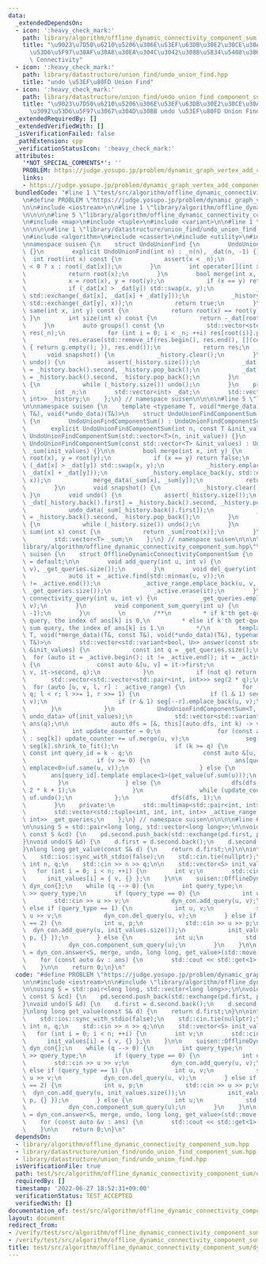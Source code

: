 ```yaml
---
data:
  _extendedDependsOn:
  - icon: ':heavy_check_mark:'
    path: library/algorithm/offline_dynamic_connectivity_component_sum.hpp
    title: "\u9023\u7D50\u6210\u5206\u306E\u53EF\u63DB\u30E2\u30CE\u30A4\u30C9\u548C\
      \u53D6\u5F97\u30AF\u30A8\u30EA\u304C\u3042\u308B\u5834\u5408\u306E Offline Dynamic\
      \ Connectivity"
  - icon: ':heavy_check_mark:'
    path: library/datastructure/union_find/undo_union_find.hpp
    title: "undo \u53EF\u80FD Union Find"
  - icon: ':heavy_check_mark:'
    path: library/datastructure/union_find/undo_union_find_component_sum.hpp
    title: "\u9023\u7D50\u6210\u5206\u306E\u53EF\u63DB\u30E2\u30CE\u30A4\u30C9\u548C\
      \u3092\u53D6\u5F97\u3067\u304D\u308B undo \u53EF\u80FD Union Find"
  _extendedRequiredBy: []
  _extendedVerifiedWith: []
  _isVerificationFailed: false
  _pathExtension: cpp
  _verificationStatusIcon: ':heavy_check_mark:'
  attributes:
    '*NOT_SPECIAL_COMMENTS*': ''
    PROBLEM: https://judge.yosupo.jp/problem/dynamic_graph_vertex_add_component_sum
    links:
    - https://judge.yosupo.jp/problem/dynamic_graph_vertex_add_component_sum
  bundledCode: "#line 1 \"test/src/algorithm/offline_dynamic_connectivity_component_sum/dynamic_graph_vertex_add_component_sum.test.cpp\"\
    \n#define PROBLEM \"https://judge.yosupo.jp/problem/dynamic_graph_vertex_add_component_sum\"\
    \n\n#include <iostream>\n\n#line 1 \"library/algorithm/offline_dynamic_connectivity_component_sum.hpp\"\
    \n\n\n\n#line 5 \"library/algorithm/offline_dynamic_connectivity_component_sum.hpp\"\
    \n#include <map>\n#include <tuple>\n#include <variant>\n\n#line 1 \"library/datastructure/union_find/undo_union_find_component_sum.hpp\"\
    \n\n\n\n#line 1 \"library/datastructure/union_find/undo_union_find.hpp\"\n\n\n\
    \n#include <algorithm>\n#include <cassert>\n#include <utility>\n#include <vector>\n\
    \nnamespace suisen {\n    struct UndoUnionFind {\n        UndoUnionFind() : UndoUnionFind(0)\
    \ {}\n        explicit UndoUnionFind(int n) : _n(n), _dat(n, -1) {}\n\n      \
    \  int root(int x) const {\n            assert(x < _n);\n            return _dat[x]\
    \ < 0 ? x : root(_dat[x]);\n        }\n        int operator[](int x) const {\n\
    \            return root(x);\n        }\n        bool merge(int x, int y) {\n\
    \            x = root(x), y = root(y);\n            if (x == y) return false;\n\
    \            if (_dat[x] > _dat[y]) std::swap(x, y);\n            _history.emplace_back(x,\
    \ std::exchange(_dat[x], _dat[x] + _dat[y]));\n            _history.emplace_back(y,\
    \ std::exchange(_dat[y], x));\n            return true;\n        }\n        bool\
    \ same(int x, int y) const {\n            return root(x) == root(y);\n       \
    \ }\n        int size(int x) const {\n            return -_dat[root(x)];\n   \
    \     }\n        auto groups() const {\n            std::vector<std::vector<int>>\
    \ res(_n);\n            for (int i = 0; i < _n; ++i) res[root(i)].push_back(i);\n\
    \            res.erase(std::remove_if(res.begin(), res.end(), [](const auto &g)\
    \ { return g.empty(); }), res.end());\n            return res;\n        }\n  \
    \      void snapshot() {\n            _history.clear();\n        }\n        void\
    \ undo() {\n            assert(_history.size());\n            _dat[_history.back().first]\
    \ = _history.back().second, _history.pop_back();\n            _dat[_history.back().first]\
    \ = _history.back().second, _history.pop_back();\n        }\n        void rollback()\
    \ {\n            while (_history.size()) undo();\n        }\n    protected:\n\
    \        int _n;\n        std::vector<int> _dat;\n        std::vector<std::pair<int,\
    \ int>> _history;\n    };\n} // namespace suisen\n\n\n\n#line 5 \"library/datastructure/union_find/undo_union_find_component_sum.hpp\"\
    \n\nnamespace suisen {\n    template <typename T, void(*merge_data)(T&, const\
    \ T&), void(*undo_data)(T&)>\n    struct UndoUnionFindComponentSum : UndoUnionFind\
    \ {\n        UndoUnionFindComponentSum() : UndoUnionFindComponentSum(0) {}\n \
    \       explicit UndoUnionFindComponentSum(int n, const T &init_value = T{}) :\
    \ UndoUnionFindComponentSum(std::vector<T>(n, init_value)) {}\n        explicit\
    \ UndoUnionFindComponentSum(const std::vector<T> &init_values) : UndoUnionFind(init_values.size()),\
    \ _sum(init_values) {}\n\n        bool merge(int x, int y) {\n            x =\
    \ root(x), y = root(y);\n            if (x == y) return false;\n            if\
    \ (_dat[x] > _dat[y]) std::swap(x, y);\n            _history.emplace_back(x, std::exchange(_dat[x],\
    \ _dat[x] + _dat[y]));\n            _history.emplace_back(y, std::exchange(_dat[y],\
    \ x));\n            merge_data(_sum[x], _sum[y]);\n            return true;\n\
    \        }\n        void snapshot() {\n            _history.clear();\n       \
    \ }\n        void undo() {\n            assert(_history.size());\n           \
    \ _dat[_history.back().first] = _history.back().second, _history.pop_back();\n\
    \            undo_data(_sum[_history.back().first]);\n            _dat[_history.back().first]\
    \ = _history.back().second, _history.pop_back();\n        }\n        void rollback()\
    \ {\n            while (_history.size()) undo();\n        }\n        const T&\
    \ sum(int x) const {\n            return _sum[root(x)];\n        }\n    protected:\n\
    \        std::vector<T> _sum;\n    };\n} // namespace suisen\n\n\n\n#line 10 \"\
    library/algorithm/offline_dynamic_connectivity_component_sum.hpp\"\n\nnamespace\
    \ suisen {\n    struct OfflineDynamicConnectivityComponentSum {\n        OfflineDynamicConnectivityComponentSum()\
    \ = default;\n\n        void add_query(int u, int v) {\n            _active.emplace(std::minmax(u,\
    \ v), _get_queries.size());\n        }\n        void del_query(int u, int v) {\n\
    \            auto it = _active.find(std::minmax(u, v));\n            assert(it\
    \ != _active.end());\n            _active_range.emplace_back(u, v, it->second,\
    \ _get_queries.size());\n            _active.erase(it);\n        }\n        void\
    \ connectivity_query(int u, int v) {\n            _get_queries.emplace_back(u,\
    \ v);\n        }\n        void component_sum_query(int u) {\n            _get_queries.emplace_back(u,\
    \ -1);\n        }\n        \n        /**\n         * if k'th get-query is a connectivity\
    \ query, the index of ans[k] is 0,\n         * else if k'th get-query is a component\
    \ sum query, the index of ans[k] is 1.\n         */\n        template <typename\
    \ T, void(*merge_data)(T&, const T&), void(*undo_data)(T&), typename U, U(*get_value)(const\
    \ T&)>\n        std::vector<std::variant<bool, U>> answer(const std::vector<T>\
    \ &init_values) {\n            const int q = _get_queries.size();\n          \
    \  for (auto it = _active.begin(); it != _active.end(); it = _active.erase(it))\
    \ {\n                const auto &[u, v] = it->first;\n                _active_range.emplace_back(u,\
    \ v, it->second, q);\n            }\n            if (not q) return {};\n     \
    \       std::vector<std::vector<std::pair<int, int>>> seg(2 * q);\n          \
    \  for (auto [u, v, l, r] : _active_range) {\n                for (l += q, r +=\
    \ q; l < r; l >>= 1, r >>= 1) {\n                    if (l & 1) seg[l++].emplace_back(u,\
    \ v);\n                    if (r & 1) seg[--r].emplace_back(u, v);\n         \
    \       }\n            }\n            UndoUnionFindComponentSum<T, merge_data,\
    \ undo_data> uf(init_values);\n            std::vector<std::variant<bool, U>>\
    \ ans(q);\n\n            auto dfs = [&, this](auto dfs, int k) -> void {\n   \
    \             int update_counter = 0;\n                for (const auto &[u, v]\
    \ : seg[k]) update_counter += uf.merge(u, v);\n                seg[k].clear(),\
    \ seg[k].shrink_to_fit();\n                if (k >= q) {\n                   \
    \ const int query_id = k - q;\n                    const auto &[u, v] = _get_queries[query_id];\n\
    \                    if (v >= 0) {\n                        ans[query_id].template\
    \ emplace<0>(uf.same(u, v));\n                    } else {\n                 \
    \       ans[query_id].template emplace<1>(get_value(uf.sum(u)));\n           \
    \         }\n                } else {\n                    dfs(dfs, 2 * k), dfs(dfs,\
    \ 2 * k + 1);\n                }\n                while (update_counter --> 0)\
    \ uf.undo();\n            };\n            dfs(dfs, 1);\n            return ans;\n\
    \        }\n    private:\n        std::multimap<std::pair<int, int>, int> _active;\n\
    \        std::vector<std::tuple<int, int, int, int>> _active_range;\n        std::vector<std::pair<int,\
    \ int>> _get_queries;\n    };\n} // namespace suisen\n\n\n\n#line 6 \"test/src/algorithm/offline_dynamic_connectivity_component_sum/dynamic_graph_vertex_add_component_sum.test.cpp\"\
    \n\nusing S = std::pair<long long, std::vector<long long>>;\n\nvoid merge(S &pd,\
    \ const S &cd) {\n    pd.second.push_back(std::exchange(pd.first, pd.first + cd.first));\n\
    }\nvoid undo(S &d) {\n    d.first = d.second.back();\n    d.second.pop_back();\n\
    }\nlong long get_value(const S& d) {\n    return d.first;\n}\n\nint main() {\n\
    \    std::ios::sync_with_stdio(false);\n    std::cin.tie(nullptr);\n    \n   \
    \ int n, q;\n    std::cin >> n >> q;\n\n    std::vector<S> init_values(n);\n \
    \   for (int i = 0; i < n; ++i) {\n        int v;\n        std::cin >> v;\n  \
    \      init_values[i] = { v, {} };\n    }\n\n    suisen::OfflineDynamicConnectivityComponentSum\
    \ dyn_con{};\n    while (q --> 0) {\n        int query_type;\n        std::cin\
    \ >> query_type;\n        if (query_type == 0) {\n            int u, v;\n    \
    \        std::cin >> u >> v;\n            dyn_con.add_query(u, v);\n        }\
    \ else if (query_type == 1) {\n            int u, v;\n            std::cin >>\
    \ u >> v;\n            dyn_con.del_query(u, v);\n        } else if (query_type\
    \ == 2) {\n            int u, p;\n            std::cin >> u >> p;\n          \
    \  dyn_con.add_query(u, init_values.size());\n            init_values.push_back({\
    \ p, {} });\n        } else {\n            int u;\n            std::cin >> u;\n\
    \            dyn_con.component_sum_query(u);\n        }\n    }\n\n    auto ans\
    \ = dyn_con.answer<S, merge, undo, long long, get_value>(std::move(init_values));\n\
    \    for (const auto &v : ans) {\n        std::cout << std::get<1>(v) << '\\n';\n\
    \    }\n\n    return 0;\n}\n"
  code: "#define PROBLEM \"https://judge.yosupo.jp/problem/dynamic_graph_vertex_add_component_sum\"\
    \n\n#include <iostream>\n\n#include \"library/algorithm/offline_dynamic_connectivity_component_sum.hpp\"\
    \n\nusing S = std::pair<long long, std::vector<long long>>;\n\nvoid merge(S &pd,\
    \ const S &cd) {\n    pd.second.push_back(std::exchange(pd.first, pd.first + cd.first));\n\
    }\nvoid undo(S &d) {\n    d.first = d.second.back();\n    d.second.pop_back();\n\
    }\nlong long get_value(const S& d) {\n    return d.first;\n}\n\nint main() {\n\
    \    std::ios::sync_with_stdio(false);\n    std::cin.tie(nullptr);\n    \n   \
    \ int n, q;\n    std::cin >> n >> q;\n\n    std::vector<S> init_values(n);\n \
    \   for (int i = 0; i < n; ++i) {\n        int v;\n        std::cin >> v;\n  \
    \      init_values[i] = { v, {} };\n    }\n\n    suisen::OfflineDynamicConnectivityComponentSum\
    \ dyn_con{};\n    while (q --> 0) {\n        int query_type;\n        std::cin\
    \ >> query_type;\n        if (query_type == 0) {\n            int u, v;\n    \
    \        std::cin >> u >> v;\n            dyn_con.add_query(u, v);\n        }\
    \ else if (query_type == 1) {\n            int u, v;\n            std::cin >>\
    \ u >> v;\n            dyn_con.del_query(u, v);\n        } else if (query_type\
    \ == 2) {\n            int u, p;\n            std::cin >> u >> p;\n          \
    \  dyn_con.add_query(u, init_values.size());\n            init_values.push_back({\
    \ p, {} });\n        } else {\n            int u;\n            std::cin >> u;\n\
    \            dyn_con.component_sum_query(u);\n        }\n    }\n\n    auto ans\
    \ = dyn_con.answer<S, merge, undo, long long, get_value>(std::move(init_values));\n\
    \    for (const auto &v : ans) {\n        std::cout << std::get<1>(v) << '\\n';\n\
    \    }\n\n    return 0;\n}\n"
  dependsOn:
  - library/algorithm/offline_dynamic_connectivity_component_sum.hpp
  - library/datastructure/union_find/undo_union_find_component_sum.hpp
  - library/datastructure/union_find/undo_union_find.hpp
  isVerificationFile: true
  path: test/src/algorithm/offline_dynamic_connectivity_component_sum/dynamic_graph_vertex_add_component_sum.test.cpp
  requiredBy: []
  timestamp: '2022-06-27 18:52:31+09:00'
  verificationStatus: TEST_ACCEPTED
  verifiedWith: []
documentation_of: test/src/algorithm/offline_dynamic_connectivity_component_sum/dynamic_graph_vertex_add_component_sum.test.cpp
layout: document
redirect_from:
- /verify/test/src/algorithm/offline_dynamic_connectivity_component_sum/dynamic_graph_vertex_add_component_sum.test.cpp
- /verify/test/src/algorithm/offline_dynamic_connectivity_component_sum/dynamic_graph_vertex_add_component_sum.test.cpp.html
title: test/src/algorithm/offline_dynamic_connectivity_component_sum/dynamic_graph_vertex_add_component_sum.test.cpp
---
```

